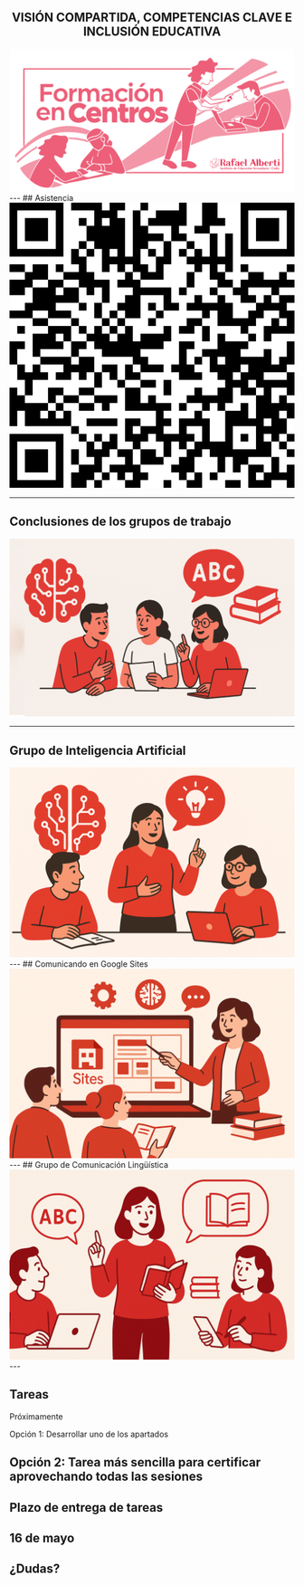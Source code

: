 <h2 class="r-fit-text" style="text-align: center"> VISIÓN COMPARTIDA, COMPETENCIAS CLAVE E INCLUSIÓN EDUCATIVA</h2>

<img class="r-stretch" style="text-align: center" src="../assets/portada-fc-24-25.png">
---
## Asistencia

<img class="r-stretch" style="text-align: center" src="../assets/qr-sesion6.png">

---

## Conclusiones de los grupos de trabajo

<img class="r-stretch" style="text-align: center" src="../assets/sesion6.png">

---
## Grupo de Inteligencia Artificial

<img class="r-stretch" style="text-align: center" src="../assets/grupo-ia.png">
---
## Comunicando en Google Sites

<img class="r-stretch" style="text-align: center" src="../assets/sites.png">
---
## Grupo de Comunicación Lingüística

<img class="r-stretch" style="text-align: center" src="../assets/grupo-cl.png">
---

## Tareas

Próximamente <!-- .element: class="fragment" -->

Opción 1: Desarrollar uno de los apartados <!-- .element: class="fragment" -->

Opción 2: Tarea más sencilla para certificar aprovechando todas las sesiones <!-- .element: class="fragment" -->
---
## Plazo de entrega de tareas

16 de mayo
---
<!-- .slide: data-background-video="../assets/5359629-hd_1920_1080_30fps.mp4" data-background-opacity="0.6" data-background-video-loop data-background-video-muted-->

## ¿Dudas?
